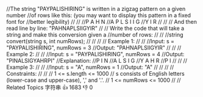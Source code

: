 //The string "PAYPALISHIRING" is written in a zigzag pattern on a given number 
//of rows like this: (you may want to display this pattern in a fixed font for 
//better legibility) 
//
// 
//P   A   H   N
//A P L S I I G
//Y   I   R
// 
//
// And then read line by line: "PAHNAPLSIIGYIR" 
//
// Write the code that will take a string and make this conversion given a 
//number of rows: 
//
// 
//string convert(string s, int numRows);
// 
//
// 
// Example 1: 
//
// 
//Input: s = "PAYPALISHIRING", numRows = 3
//Output: "PAHNAPLSIIGYIR"
// 
//
// Example 2: 
//
// 
//Input: s = "PAYPALISHIRING", numRows = 4
//Output: "PINALSIGYAHRPI"
//Explanation:
//P     I    N
//A   L S  I G
//Y A   H R
//P     I
// 
//
// Example 3: 
//
// 
//Input: s = "A", numRows = 1
//Output: "A"
// 
//
// 
// Constraints: 
//
// 
// 1 <= s.length <= 1000 
// s consists of English letters (lower-case and upper-case), ',' and '.'. 
// 1 <= numRows <= 1000 
// 
// Related Topics 字符串 👍 1683 👎 0
